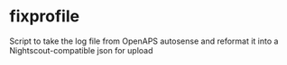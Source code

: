 # fixprofile
Script to take the log file from OpenAPS autosense and reformat it into a Nightscout-compatible json for upload
